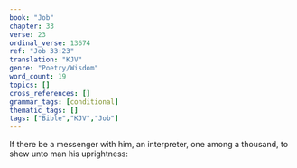 ```yaml
---
book: "Job"
chapter: 33
verse: 23
ordinal_verse: 13674
ref: "Job 33:23"
translation: "KJV"
genre: "Poetry/Wisdom"
word_count: 19
topics: []
cross_references: []
grammar_tags: [conditional]
thematic_tags: []
tags: ["Bible","KJV","Job"]
---
```

If there be a messenger with him, an interpreter, one among a thousand, to shew unto man his uprightness:
